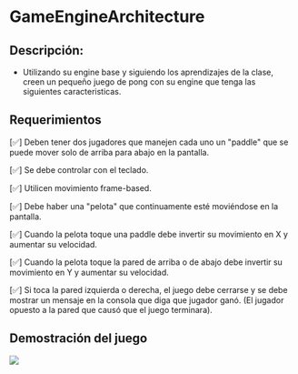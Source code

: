 # GameEngineArchitecture

## Descripción: 
- Utilizando su engine base y siguiendo los aprendizajes de la clase, creen un pequeño juego de pong con su engine que tenga las siguientes caracteristicas. 

## Requerimientos
[✅] Deben tener dos jugadores que manejen cada uno un "paddle" que se puede mover solo de arriba para abajo en la pantalla.

[✅] Se debe controlar con el teclado.

[✅] Utilicen movimiento frame-based.

[✅] Debe haber una "pelota" que continuamente esté moviéndose en la pantalla.

[✅] Cuando la pelota toque una paddle debe invertir su movimiento en X y aumentar su velocidad. 

[✅] Cuando la pelota toque la pared de arriba o de abajo debe invertir su movimiento en Y y aumentar su velocidad. 

[✅] Si toca la pared izquierda o derecha, el juego debe cerrarse y se debe mostrar un mensaje en la consola que diga que jugador ganó. (El jugador opuesto a la pared que causó que el juego terminara). 

## Demostración del juego
![](https://github.com/alegudiel/GameEngineArchitecture/blob/main/Gifs/Game-loops.gif)